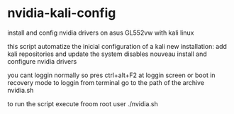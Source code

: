 # nvidia-kali-config
install and config nvidia drivers on asus GL552vw with kali linux

this script automatize the inicial configuration of a kali new installation:
    add kali repositories and update the system
    disables nouveau
    install and configure nvidia drivers

you cant loggin normally so pres ctrl+alt+F2 at loggin screen or boot in recovery mode to loggin from terminal
go to the path of the archive nvidia.sh

to run the script execute froom root user ./nvidia.sh
